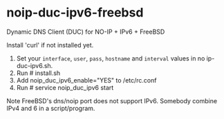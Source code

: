 # noip-duc-ipv6-freebsd
Dynamic DNS Client (DUC) for NO-IP + IPv6 + FreeBSD

Install 'curl' if not installed yet.

1. Set your `interface`, `user`, `pass`, `hostname` and `interval` values in no
ip-duc-ipv6.sh.
2. Run # install.sh
3. Add noip_duc_ipv6_enable="YES" to /etc/rc.conf
4. Run # service noip_duc_ipv6 start

Note FreeBSD's dns/noip port does not support IPv6.
Somebody combine IPv4 and 6 in a script/program.
